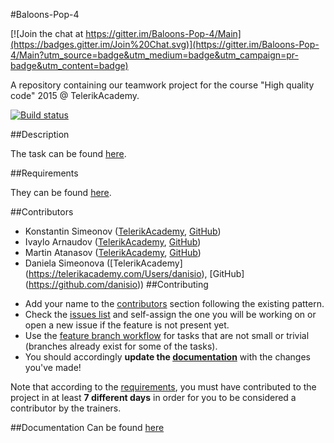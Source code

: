 #Baloons-Pop-4

[![Join the chat at https://gitter.im/Baloons-Pop-4/Main](https://badges.gitter.im/Join%20Chat.svg)](https://gitter.im/Baloons-Pop-4/Main?utm_source=badge&utm_medium=badge&utm_campaign=pr-badge&utm_content=badge)

A repository containing our teamwork project for the course "High quality code" 2015 @ TelerikAcademy.

[![Build status](https://ci.appveyor.com/api/projects/status/uw04fu9l78mo525i/branch/master?svg=true)](https://ci.appveyor.com/project/arnaudoff/main/branch/master)

##Description

The task can be found [here](TASK.docx).

##Requirements

They can be found [here](REQUIREMENTS.md).

##Contributors

* Konstantin Simeonov ([TelerikAcademy](http://telerikacademy.com/Users/kon.simeonov), [GitHub](https://github.com/KonstantinSimeonov))
* Ivaylo Arnaudov ([TelerikAcademy](http://telerikacademy.com/Users/ivaylo.arnaudov), [GitHub](https://github.com/arnaudoff))
* Martin Atanasov ([TelerikAcademy](https://telerikacademy.com/Users/jumarto), [GitHub](https://github.com/juvemar))
* Daniela Simeonova ([TelerikAcademy] (https://telerikacademy.com/Users/danisio), [GitHub] (https://github.com/danisio))
##Contributing

- Add your name to the [contributors](#contributors) section following the existing pattern. 
- Check the [issues list](https://github.com/Baloons-Pop-4/Main/issues) and self-assign the one you will be working on or open a new issue if the feature is not present yet. 
- Use the [feature branch workflow](https://www.atlassian.com/git/tutorials/comparing-workflows/feature-branch-workflow) for tasks that are not small or trivial (branches already exist for some of the tasks). 
- You should accordingly **update the [documentation](#documentation)** with the changes you've made!

Note that according to the [requirements](REQUIREMENTS.md), you must have contributed to the project in at least **7 different days** in order for you to be considered a contributor by the trainers. 

##Documentation
Can be found [here](./RefactoringDocumentation.md)
